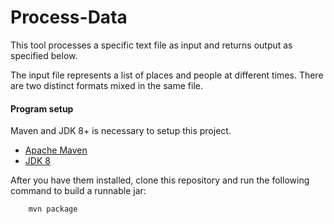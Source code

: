 Process-Data
========

This tool processes a specific text file as input and returns output as specified below.

The input file represents a list of places and people at different times. There are two distinct formats mixed in the same file.

#### Program setup

Maven and JDK 8+ is necessary to setup this project. 
 * [Apache Maven](https://maven.apache.org/download.cgi)
 * [JDK 8](https://www.oracle.com/technetwork/pt/java/javase/downloads/jdk8-downloads-2133151.html)

After you have them installed, clone this repository and run the following command to build a runnable jar: 

```shell
    mvn package
```
